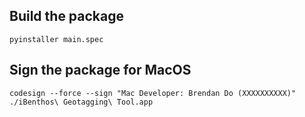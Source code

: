 
## Build the package

`pyinstaller main.spec`

## Sign the package for MacOS

`codesign --force --sign "Mac Developer: Brendan Do (XXXXXXXXXX)" ./iBenthos\ Geotagging\ Tool.app`